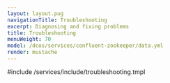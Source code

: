 ```yaml
---
layout: layout.pug
navigationTitle: Troubleshooting
excerpt: Diagnosing and fixing problems
title: Troubleshooting
menuWeight: 70
model: /dcos/services/confluent-zookeeper/data.yml
render: mustache
---
```


#include /services/include/troubleshooting.tmpl
